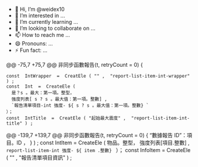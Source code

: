 - 👋 Hi, I’m @weidex10
- 👀 I’m interested in ...
- 🌱 I’m currently learning ...
- 💞️ I’m looking to collaborate on ...
- 📫 How to reach me ...
- 😄 Pronouns: ...
- ⚡ Fun fact: ...

<!---
weidex10/weidex10 is a ✨ special ✨ repository because its `README.md` (this file) appears on your GitHub profile.
You can click the Preview link to take a look at your changes.
--->
@@ -75,7 +75,7 @@ 非同步函數報告(t, retryCount = 0) {

    const  IntWrapper  =  CreatEle ( "" ,  "report-list-item-int-wrapper" ) ;
    const  Int  =  CreateEle (
      是？s 。最大：第一項。整型，
      強度列表[ s ? s 。最大值：第一項。整數] ,
      `報告清單項目-int 強度- ${ s ? s 。最大值：第一項。整數} `
    ）；
    const  IntTitle  =  CreatEle ( "起始最大震度" ,  "report-list-item-int-title" ) ;
@@ -139,7 +139,7 @@ 非同步函數報告(t, retryCount = 0) {
        “數據報告 ID”：項目。ID ，
      } ) ;
      const  IntItem  =  CreateEle (
        物品。整型，
        強度列表[項目.整數] ,
        `report-list-item-int 強度- ${ item .整數} `
      ）；
      const  InfoItem  =  CreateEle ( "" ,  "報告清單項目資訊" ) ;
      
